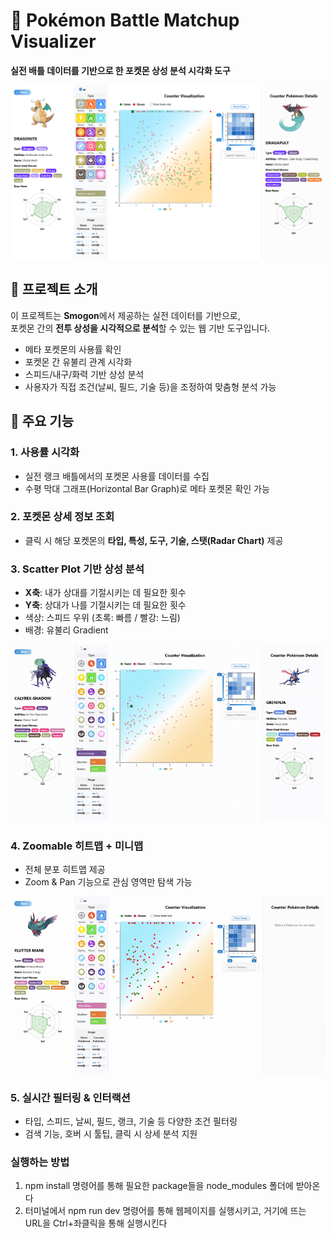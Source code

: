 # 🧠 Pokémon Battle Matchup Visualizer  
**실전 배틀 데이터를 기반으로 한 포켓몬 상성 분석 시각화 도구**

![Overview of Webpage](./assets/overview.png)

## 📌 프로젝트 소개
이 프로젝트는 **Smogon**에서 제공하는 실전 데이터를 기반으로,  
포켓몬 간의 **전투 상성을 시각적으로 분석**할 수 있는 웹 기반 도구입니다.

- 메타 포켓몬의 사용률 확인
- 포켓몬 간 유불리 관계 시각화
- 스피드/내구/화력 기반 상성 분석
- 사용자가 직접 조건(날씨, 필드, 기술 등)을 조정하여 맞춤형 분석 가능

## 🚀 주요 기능

### 1. 사용률 시각화
- 실전 랭크 배틀에서의 포켓몬 사용률 데이터를 수집
- 수평 막대 그래프(Horizontal Bar Graph)로 메타 포켓몬 확인 가능

### 2. 포켓몬 상세 정보 조회
- 클릭 시 해당 포켓몬의 **타입, 특성, 도구, 기술, 스탯(Radar Chart)** 제공

### 3. Scatter Plot 기반 상성 분석
- **X축**: 내가 상대를 기절시키는 데 필요한 횟수
- **Y축**: 상대가 나를 기절시키는 데 필요한 횟수
- 색상: 스피드 우위 (초록: 빠름 / 빨강: 느림)
- 배경: 유불리 Gradient

![Scatter Plot Demo](./assets/scatterplot.gif)

### 4. Zoomable 히트맵 + 미니맵
- 전체 분포 히트맵 제공
- Zoom & Pan 기능으로 관심 영역만 탐색 가능

![Zooming & Panning Demo](./assets/zooming_panning.gif)

### 5. 실시간 필터링 & 인터랙션
- 타입, 스피드, 날씨, 필드, 랭크, 기술 등 다양한 조건 필터링
- 검색 기능, 호버 시 툴팁, 클릭 시 상세 분석 지원

### 실행하는 방법
1. npm install 명령어를 통해 필요한 package들을 node_modules 폴더에 받아온다
2. 터미널에서 npm run dev 명령어를 통해 웹페이지를 실행시키고, 거기에 뜨는 URL을 Ctrl+좌클릭을 통해 실행시킨다
